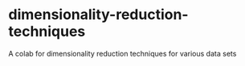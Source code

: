 # dimensionality-reduction-techniques
A colab for dimensionality reduction techniques for various data sets
